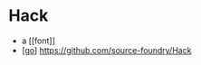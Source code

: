 # Hack

- a [[font]]
- [[go]] https://github.com/source-foundry/Hack


[//begin]: # "Autogenerated link references for markdown compatibility"
[go]: go "Go"
[//end]: # "Autogenerated link references"